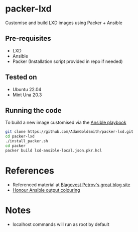 # packer-lxd

Customise and build LXD images using Packer + Ansible

## Pre-requisites

* LXD
* Ansible
* Packer (Installation script provided in repo if needed)

## Tested on

* Ubuntu 22.04
* Mint Una 20.3

## Running the code

To build a new image customised via the [Ansible playbook](ansible/playbooks/site.yml)

```sh
git clone https://github.com/AdamGoldsmith/packer-lxd.git
cd packer-lxd
./install_packer.sh
cd packer
packer build lxd-ansible-local.json.pkr.hcl
```

# References

* Referenced material at [Blagovest Petrov's great blog site](https://petrovs.info/post/2020-11-03-building-lxd-with-packer/)
* [Honour Ansible output colouring](https://github.com/hashicorp/packer-plugin-ansible/issues/16#issuecomment-990284673)

# Notes

* localhost commands will run as root by default
